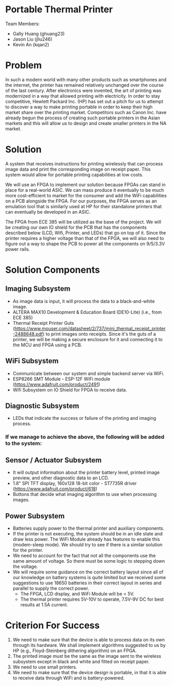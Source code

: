 
# Portable Thermal Printer

Team Members:
- Gally Huang (ghuang23)
- Jason Liu (jliu246)
- Kevin An (kqan2)

# Problem

In such a modern world with many other products such as smartphones and the internet, the printer has remained relatively unchanged over the course of the last century. After electronics were invented, the art of printing was modernized in a way that allowed printing with electricity. In order to stay competitive, Hewlett Packard Inc. (HP) has set out a pitch for us to attempt to discover a way to make printing portable in order to keep their high market share over the printing market. Competitors such as Canon Inc. have already begun the process of creating such portable printers in the Asian markets and this will allow us to design and create smaller printers in the NA market. 

# Solution

A system that receives instructions for printing wirelessly that can process image data and print the corresponding image on receipt paper. This system would allow for portable printing capabilities at low costs.

We will use an FPGA to implement our solution because FPGAs can stand in place for a real-world ASIC. We can mass produce it eventually to be much more cost-efficient to market for the consumer and add the WiFi capabilities on a PCB alongside the FPGA. For our purposes, the FPGA serves as an emulation tool that is similarly used at HP for their standalone printers that can eventually be developed in an ASIC. 

The FPGA from ECE 385 will be utilized as the base of the project. We will be creating our own IO shield for the PCB that has the components described below (LCD, Wifi, Printer, and LEDs) that go on top of it. Since the printer requires a higher voltage than that of the FPGA, we will also need to figure out a way to shape the PCB to power all the components on 9/5/3.3V power rails. 

# Solution Components

## Imaging Subsystem

- As image data is input, it will process the data to a black-and-white image.
- ALTERA MAX10 Development & Education Board (DE10-Lite) (i.e., from ECE 385)
- Thermal Receipt Printer Guts (https://www.mouser.com/datasheet/2/737/mini_thermal_receipt_printer-2488648.pdf) to print images onto receipts. Since it's the guts of a printer, we will be making a secure enclosure for it and connecting it to the MCU and FPGA using a PCB. 

## WiFi Subsystem

- Communicate between our system and simple backend server via WiFi.
- ESP8266 SMT Module - ESP-12F WiFi module (https://www.adafruit.com/product/2491)
- Wifi Subsystem on IO Shield for FPGA to receive data. 

## Diagnostic Subsystem

- LEDs that indicate the success or failure of the printing and imaging process.

### If we manage to achieve the above, the following will be added to the system:

## Sensor / Actuator Subsystem

- It will output information about the printer battery level, printed image preview, and other diagnostic data to an LCD.
- 1.8" SPI TFT display, 160x128 18-bit color - ST7735R driver (https://www.adafruit.com/product/618)
- Buttons that decide what imaging algorithm to use when processing images.

## Power Subsystem

- Batteries supply power to the thermal printer and auxiliary components.
- If the printer is not executing, the system should be in an idle state and draw less power. The WiFi Module already has features to enable this (modem-sleep mode). We should try to see if there is a similar solution for the printer.
- We need to account for the fact that not all the components use the same amount of voltage. So there must be some logic to stepping down the voltage. 
- We will require some guidance on the correct battery layout since all of our knowledge on battery systems is quite limited but we received some suggestions to use 18650 batteries in their correct layout in series and parallel to supply the correct power. 
    - The FPGA, LCD display, and WiFi Module will be < 5V. 
    - The thermal printer requires 5V-10V to operate, 7.5V-9V DC for best results at 1.5A current. 

# Criterion For Success

1. We need to make sure that the device is able to process data on its own through its hardware. We shall implement algorithms suggested to us by HP (e.g., Floyd-Steinberg dithering algorithm) on an FPGA. 
2. The printed image must be the same as the image sent to the wireless subsystem except in black and white and fitted on receipt paper.
3. We need to use small printers.
4. We need to make sure that the device design is portable, in that it is able to receive data through WiFi and is battery-powered. 